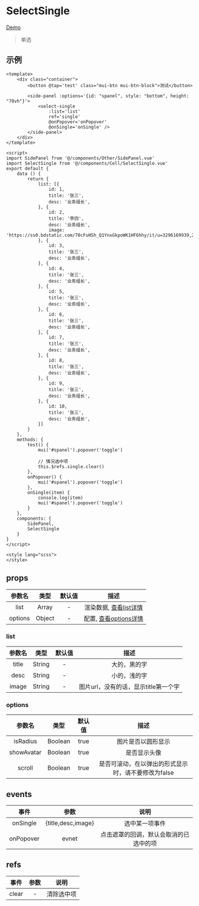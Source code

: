 # SelectSingle
[Demo](http://infozx.gitee.io/infozx_temp/dist/module/selectSingle.html)
> 单选

## 示例
``` vue{16,17}
<template>
	<div class="container">
		<button @tap='test' class="mui-btn mui-btn-block">测试</button>

		<side-panel :options='{id: "spanel", style: "bottom", height: "70vh"}'>
			<select-single
				:list='list'
				ref='single'
				@onPopover='onPopover'
				@onSingle='onSingle' />
		</side-panel>
	</div>
</template>

<script>
import SidePanel from '@/components/Other/SidePanel.vue'
import SelectSingle from '@/components/Cell/SelectSingle.vue'
export default {
	data () {
		return {
			list: [{
				id: 1,
				title: '张三',
				desc: '业务组长',
			}, {
				id: 2,
				title: '李四',
				desc: '业务组长',
				image: 'https://ss0.bdstatic.com/70cFuHSh_Q1YnxGkpoWK1HF6hhy/it/u=3296169939,2964109829&fm=27&gp=0.jpg',
			}, {
				id: 3,
				title: '张三',
				desc: '业务组长',
			}, {
				id: 4,
				title: '张三',
				desc: '业务组长',
			}, {
				id: 5,
				title: '张三',
				desc: '业务组长',
			}, {
				id: 6,
				title: '张三',
				desc: '业务组长',
			}, {
				id: 7,
				title: '张三',
				desc: '业务组长',
			}, {
				id: 8,
				title: '张三',
				desc: '业务组长',
			}, {
				id: 9,
				title: '张三',
				desc: '业务组长',
			}, {
				id: 10,
				title: '张三',
				desc: '业务组长',
			}]
		}
	},
	methods: {
		test() {
			mui('#spanel').popover('toggle')

			// 情况选中项
			this.$refs.single.clear()
		},
		onPopover() {
			mui('#spanel').popover('toggle')
		},
		onSingle(item) {
			console.log(item)
			mui('#spanel').popover('toggle')
		}
	},
	components: {
		SidePanel,
		SelectSingle
	}
}
</script>

<style lang="scss">
</style>
```

## props
|参数名|类型|默认值|描述|
|:---:|:---:|:---:|:---:|
|list|Array|-|渲染数据, [查看list详情](#list)|
|options|Object|-|配置, [查看options详情](#options)|

### list
|参数名|类型|默认值|描述|
|:---:|:---:|:---:|:---:|
|title|String|-|大的，黑的字|
|desc|String|-|小的，浅的字|
|image|String|-|图片url，没有的话，显示title第一个字|

### options
|参数名|类型|默认值|描述|
|:---:|:---:|:---:|:---:|
|isRadius|Boolean|true|图片是否以圆形显示|
|showAvatar|Boolean|true|是否显示头像|
|scroll|Boolean|true|是否可滚动，在以弹出的形式显示时，请不要修改为false|

## events
|事件|参数|说明|
|:---:|:---:|:---:|
|onSingle|{title,desc,image}|选中某一项事件|
|onPopover|evnet|点击遮罩的回调，默认会取消的已选中的项|

## refs
|事件|参数|说明|
|:---:|:---:|:---:|
|clear|-|清除选中项|